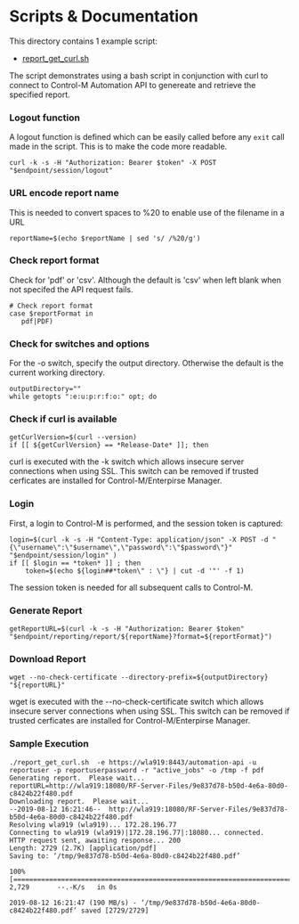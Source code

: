 # Scripts & Documentation

This directory contains 1 example script:
* [report_get_curl.sh](./report_get_curl.sh)

The script demonstrates using a bash script in conjunction with curl to connect to Control-M Automation API to genereate and retrieve the specified report.

### Logout function
A logout function is defined which can be easily called before any `exit` call
made in the script. This is to make the code more readable.
```
curl -k -s -H "Authorization: Bearer $token" -X POST "$endpoint/session/logout"
```


### URL encode report name
This is needed to convert spaces to %20 to enable use of the filename in a URL
```
reportName=$(echo $reportName | sed 's/ /%20/g')
```

### Check report format
Check for 'pdf' or 'csv'.  Although the default is 'csv' when left blank when not specifed the API request fails.
```
# Check report format
case $reportFormat in
   pdf|PDF)

```

### Check for switches and options
For the -o switch, specify the output directory. Otherwise the default is the current working directory.
```
outputDirectory=""
while getopts ":e:u:p:r:f:o:" opt; do
```

### Check if curl is available
```
getCurlVersion=$(curl --version)
if [[ ${getCurlVersion} == *Release-Date* ]]; then
```
curl is executed with the -k switch which allows insecure server connections when using SSL.  This switch can be removed if trusted cerficates are 
installed for Control-M/Enterpirse Manager.

### Login
First, a login to Control-M is performed, and the session token is captured:
```
login=$(curl -k -s -H "Content-Type: application/json" -X POST -d "{\"username\":\"$username\",\"password\":\"$password\"}" "$endpoint/session/login" )
if [[ $login == *token* ]] ; then
	token=$(echo ${login##*token\" : \"} | cut -d '"' -f 1)
```

The session token is needed for all subsequent calls to Control-M.

### Generate Report
```
getReportURL=$(curl -k -s -H "Authorization: Bearer $token" "$endpoint/reporting/report/${reportName}?format=${reportFormat}")
```

### Download Report
```
wget --no-check-certificate --directory-prefix=${outputDirectory} "${reportURL}"
```
wget is executed with the --no-check-certificate switch which allows insecure server connections when using SSL.  This switch can be removed if trusted cerficates are 
installed for Control-M/Enterpirse Manager.

### Sample Execution
```
./report_get_curl.sh  -e https://wla919:8443/automation-api -u reportuser -p reportuserpassword -r "active_jobs" -o /tmp -f pdf
Generating report.  Please wait...
reportURL=http://wla919:18080/RF-Server-Files/9e837d78-b50d-4e6a-80d0-c8424b22f480.pdf
Downloading report.  Please wait...
--2019-08-12 16:21:46--  http://wla919:18080/RF-Server-Files/9e837d78-b50d-4e6a-80d0-c8424b22f480.pdf
Resolving wla919 (wla919)... 172.28.196.77
Connecting to wla919 (wla919)|172.28.196.77|:18080... connected.
HTTP request sent, awaiting response... 200
Length: 2729 (2.7K) [application/pdf]
Saving to: ‘/tmp/9e837d78-b50d-4e6a-80d0-c8424b22f480.pdf’

100%[==============================================================================================================================================>] 2,729       --.-K/s   in 0s

2019-08-12 16:21:47 (190 MB/s) - ‘/tmp/9e837d78-b50d-4e6a-80d0-c8424b22f480.pdf’ saved [2729/2729]

```


